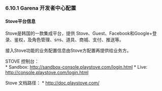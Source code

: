 ### 6.10.1 Garena 开发者中心配置

#### Stove平台信息

Stove是韩国的一款集成平台，提供 Stove、Guest、Facebook和Google+登录、鉴权，及角色管理、sns、道具、商城、支付、推送等。       

接入Stove功能的业务配置信息由Stove方配置再提供给业务方。    
     
STOVE 控制台：    
     * Sandbox: http://sandbox-console.playstove.com/login.html
     * Live: http://console.playstove.com/login.html
       
Stove 文档路径：
     * http://doc.playstove.com/